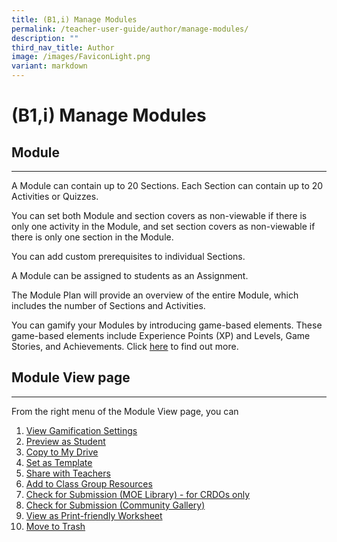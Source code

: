 ```yaml
---
title: (B1,i) Manage Modules
permalink: /teacher-user-guide/author/manage-modules/
description: ""
third_nav_title: Author
image: /images/FaviconLight.png
variant: markdown
---
```

<h1 id="manage-Modules">(B1,i) Manage Modules</h1>
<h2 id="-module-">Module</h2>
<hr>
<p>A Module can contain up to 20 Sections. Each Section can contain up to 20 Activities or Quizzes. </p>
<p>You can set both Module and section covers as non-viewable if there is only one activity in the Module, and set section covers as non-viewable if there is only one section in the Module. </p>
<p>You can add custom prerequisites to individual Sections.</p>
<p>A Module can be assigned to students as an Assignment.</p>
<p>The Module Plan will provide an overview of the entire Module, which includes the number of Sections and Activities.</p>
<p>You can gamify your Modules by introducing game-based elements. These game-based elements include Experience Points (XP) and Levels, Game Stories, and Achievements. Click <a target="_blank" href="/teacher-user-guide/gamify/about-gamification-and-leaderboard/">here</a> to find out more.</p>
<h2 id="lesson-view-page">Module View page</h2>
<hr>
<p>From the right menu of the Module View page, you can </p>
<ol>
<li><a target="_blank" href="/teacher-user-guide/gamify/manage-gamification-settings/">View Gamification Settings</a></li>
<li><a target="_blank" href="/teacher-user-guide/author/add-new-activities-and-sections/">Preview as Student</a>
</li>
<li><a target="_blank" href="/teacher-user-guide/author/make-a-copy-of-lessons-or-assignments/">Copy to My Drive</a></li>
	<li><a target="_blank" href="/teacher-user-guide/customise/manage-my-templates/">Set as Template</a></li>
<li><a target="_blank" href="/teacher-user-guide/collaborate/share-a-lesson/">Share with Teachers</a></li>
<li><a target="_blank" href="/teacher-user-guide/organise/manage-class-group-resources/">Add to Class Group Resources</a></li>
<li><a target="_blank" href="/admin-user-guide/publish/create-moe-library-resources/">Check for Submission (MOE Library) - for CRDOs only</a></li>
<li><a target="_blank" href="/teacher-user-guide/publish/submit-lessons/">Check for Submission (Community Gallery)</a></li>
<li><a target="_blank" href="/teacher-user-guide/discover/view-print-friendly-worksheet/">View as Print-friendly Worksheet</a></li>
<li><a target="_blank" href="/teacher-user-guide/author/move-lessons-to-trash/">Move to Trash</a></li>
</ol>